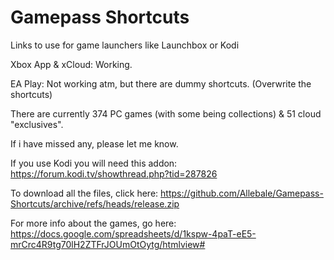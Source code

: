 # Gamepass Shortcuts 
Links to use for game launchers like Launchbox or Kodi

Xbox App & xCloud: Working.

EA Play: Not working atm, but there are dummy shortcuts. (Overwrite the shortcuts)

There are currently 374 PC games (with some being collections) & 51 cloud "exclusives".

If i have missed any, please let me know.

If you use Kodi you will need this addon: https://forum.kodi.tv/showthread.php?tid=287826

To download all the files, click here: https://github.com/Allebale/Gamepass-Shortcuts/archive/refs/heads/release.zip

For more info about the games, go here: https://docs.google.com/spreadsheets/d/1kspw-4paT-eE5-mrCrc4R9tg70lH2ZTFrJOUmOtOytg/htmlview# 

